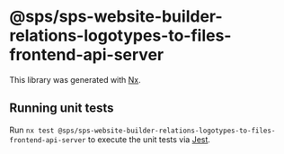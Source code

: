 # @sps/sps-website-builder-relations-logotypes-to-files-frontend-api-server

This library was generated with [Nx](https://nx.dev).

## Running unit tests

Run `nx test @sps/sps-website-builder-relations-logotypes-to-files-frontend-api-server` to execute the unit tests via [Jest](https://jestjs.io).
